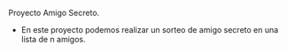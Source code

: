 Proyecto Amigo Secreto.

- En este proyecto podemos realizar un sorteo de amigo secreto en una lista de n amigos.
